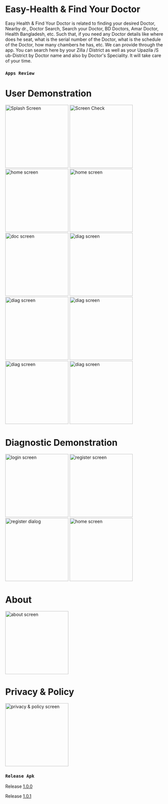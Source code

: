 # Easy-Health & Find Your Doctor

Easy Health &amp; Find Your Doctor is related to finding your desired Doctor, Nearby dr., Doctor Search, Search your Doctor, BD Doctors, Amar Doctor, Health Bangladesh, etc. Such that, if you need any Doctor details like where does he seat, what is the serial number of the Doctor, what is the schedule of the Doctor, how many chambers he has, etc. We can provide through the app. You can search here by your Zilla / District as well as your Upazila /S ub-District by Doctor name and also by Doctor's Speciality. It will take care of your time.

### `Apps Review`

# User Demonstration

<p>
  <img src="https://github.com/Saruj-chy/Easy-Health-FYD/blob/main/App%20Review/splash.jpg"   width="200" title="Splash Screen">
  <img src="https://github.com/Saruj-chy/Easy-Health-FYD/blob/main/App%20Review/check_screen.jpg"   width="200" title="Screen Check">
  <img src="https://github.com/Saruj-chy/Easy-Health-FYD/blob/main/App%20Review/diag_home_eng.jpg"   width="200" alt="home screen">
  <img src="https://github.com/Saruj-chy/Easy-Health-FYD/blob/main/App%20Review/doctor_home_eng.jpg"   width="200" alt="home screen">
  <img src="https://github.com/Saruj-chy/Easy-Health-FYD/blob/main/App%20Review/doc_diag_list.jpg"   width="200" alt="doc screen">
  <img src="https://github.com/Saruj-chy/Easy-Health-FYD/blob/main/App%20Review/diag_doc_list.jpg"   width="200" alt="diag screen">
  <img src="https://github.com/Saruj-chy/Easy-Health-FYD/blob/main/App%20Review/nav_eng.jpg"   width="200" alt="diag screen">
  <img src="https://github.com/Saruj-chy/Easy-Health-FYD/blob/main/App%20Review/favourite.jpg"   width="200" alt="diag screen">
  <img src="https://github.com/Saruj-chy/Easy-Health-FYD/blob/main/App%20Review/settings.jpg"   width="200" alt="diag screen">
  <img src="https://github.com/Saruj-chy/Easy-Health-FYD/blob/main/App%20Review/logout.jpg"   width="200" alt="diag screen">
</p>

# Diagnostic Demonstration

<p>
  <img src="https://github.com/Saruj-chy/Easy-Health-FYD/blob/main/App%20Review/diag_login.jpg"  width="200" alt="login screen">
  <img src="https://github.com/Saruj-chy/Easy-Health-FYD/blob/main/App%20Review/diag_reg_1.jpg"  width="200" alt="register screen">
  <img src="https://github.com/Saruj-chy/Easy-Health-FYD/blob/main/App%20Review/diag_reg_dialog.jpg"  width="200" alt="register dialog">
  <img src="https://github.com/Saruj-chy/Easy-Health-FYD/blob/main/App%20Review/diag_home_screen.jpg"  width="200" alt="home screen">
</p>

# About

<p>
<img src="https://github.com/Saruj-chy/Easy-Health-FYD/blob/main/App%20Review/about.jpg"  width="200" alt="about screen">
</p>

# Privacy & Policy

<p>
  <img src="https://github.com/Saruj-chy/Easy-Health-FYD/blob/main/App%20Review/privacy_policy.jpg"  width="200" alt="privacy & policy screen">
</p>

### `Release Apk`

Release [1.0.0](https://github.com/Saruj-chy/Easy-Health-FYD/blob/main/ReleaseApk/release%201.0.0.apk?raw=true)

Release [1.0.1](https://github.com/Saruj-chy/Easy-Health-FYD/blob/main/ReleaseApk/release%201.0.1.apk?raw=true)
